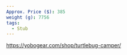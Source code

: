 ```yaml
---
Approx. Price ($): 385
weight (g): 7756
tags:
  - Stub
---
```

https://yobogear.com/shop/turtlebug-camper/
